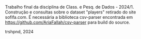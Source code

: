 Trabalho final da disciplina de Class. e Pesq. de Dados - 2024/1.
Construção e consultas sobre o dataset "players" retirado do site sofifa.com.
É necessária a biblioteca csv-parser encontrada em https://github.com/AriaFallah/csv-parser para build do source.

trshpnd, 2024
